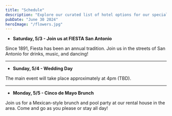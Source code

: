 ```yaml
---
title: "Schedule"
description: "Explore our curated list of hotel options for our special day in Taos. Each offers unique amenities and has been carefully selected to accommodate our guests with comfort and convenience."
pubDate: "June 30 2024"
heroImage: "/flowers.jpg"
---
```


- **Saturday, 5/3 - Join us at FIESTA San Antonio**

Since 1891, Fiesta has been an annual tradition. Join us in the streets of San Antonio for drinks, music, and dancing!

---

- **Sunday, 5/4 - Wedding Day**

The main event will take place approximately at 4pm (TBD).

---

- **Monday, 5/5 - Cinco de Mayo Brunch**

Join us for a Mexican-style brunch and pool party at our rental house in the area. Come and go as you please or stay all day!
